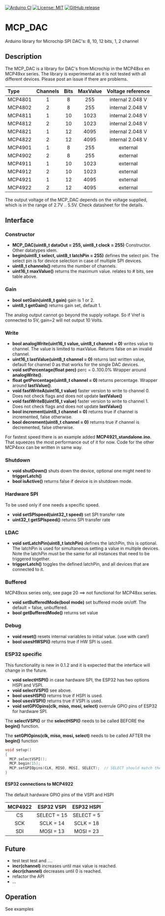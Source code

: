 
[![Arduino CI](https://github.com/RobTillaart/MCP_DAC/workflows/Arduino%20CI/badge.svg)](https://github.com/marketplace/actions/arduino_ci)
[![License: MIT](https://img.shields.io/badge/license-MIT-green.svg)](https://github.com/RobTillaart/MCP_DAC/blob/master/LICENSE)
[![GitHub release](https://img.shields.io/github/release/RobTillaart/MCP_DAC.svg?maxAge=3600)](https://github.com/RobTillaart/MCP_DAC/releases)


# MCP_DAC

Arduino library for Microchip SPI DAC's:  8, 10, 12 bits, 1, 2 channel


## Description

The MCP_DAC is a library for DAC's from Microchip in the MCP48xx en MCP49xx series.
The library is experimental as it is not tested with all different devices.
Please post an issue if there are problems.


|  Type   | Channels | Bits | MaxValue | Voltage reference |
|:--------|:--------:|:----:|:--------:|:-----------------:|
| MCP4801 |  1       |  8   |   255    | internal 2.048 V  |
| MCP4802 |  2       |  8   |   255    | internal 2.048 V  |
| MCP4811 |  1       |  10  |   1023   | internal 2.048 V  |
| MCP4812 |  2       |  10  |   1023   | internal 2.048 V  |
| MCP4821 |  1       |  12  |   4095   | internal 2.048 V  |
| MCP4822 |  2       |  12  |   4095   | internal 2.048 V  |
| MCP4901 |  1       |  8   |   255    | external          |
| MCP4902 |  2       |  8   |   255    | external          |
| MCP4911 |  1       |  10  |   1023   | external          |
| MCP4912 |  2       |  10  |   1023   | external          |
| MCP4921 |  1       |  12  |   4095   | external          |
| MCP4922 |  2       |  12  |   4095   | external          |


The output voltage of the MCP_DAC depends on the voltage supplied, 
which is in the range of 2.7V .. 5.5V. Check datasheet for the details.


## Interface


### Constructor

- **MCP_DAC(uint8_t dataOut = 255, uint8_t clock = 255)** Constructor. 
  Other datatypes idem.
- **begin(uint8_t select, uint8_t latchPin = 255)** defines the select pin. The select pin is for device selection in case of multiple SPI devices. 
- **uint8_t channels()** returns the number of channels.
- **uint16_t maxValue()** returns the maximum value. relates to # bits, see table above.


### Gain

- **bool setGain(uint8_t gain)** gain is 1 or 2.
- **uint8_t getGain()** returns gain set, default 1.

The analog output cannot go beyond the supply voltage. 
So if Vref is connected to 5V, gain=2 will not output 10 Volts.


### Write

- **bool analogWrite(uint16_t value, uint8_t channel = 0)** writes value to channel. The value is limited to maxValue. Returns false on an invalid channel.
- **uint16_t lastValue(uint8_t channel = 0)** returns last written value, default for channel 0 as that works for the single DAC devices.
- **void setPercentage(float perc)** perc = 0..100.0%  Wrapper around **analogWrite()**.
- **float getPercentage(uint8_t channel = 0)** returns percentage. Wrapper around **lastValue()**.
- **void fastWriteA(uint16_t value)** faster version to write to channel 0. Does not check flags and does not update **lastValue()**
- **void fastWriteB(uint16_t value)** faster version to write to channel 1. Does not check flags and does not update **lastValue()**
- **bool increment(uint8_t channel = 0)** returns true if channel is incremented, false otherwise.
- **bool decrement(uint8_t channel = 0)** returns true if channel is decremented, false otherwise.

For fastest speed there is an example added **MCP4921_standalone.ino**. 
That squeezes the most performance out of it for now.
Code for the other MCP4xxx can be written in same way.


### Shutdown

- **void shutDown()** shuts down the device, optional one might need to **triggerLatch()**
- **bool isActive()** returns false if device is in shutdown mode.


### Hardware SPI

To be used only if one needs a specific speed.

- **void setSPIspeed(uint32_t speed)** set SPI transfer rate
- **uint32_t getSPIspeed()** returns SPI transfer rate


### LDAC

- **void setLatchPin(uint8_t latchPin)** defines the latchPin, this is optional. The latchPin is used for simultaneous setting a value in multiple devices. Note the latchPin must be the same for all instances that need to be triggered together.
- **triggerLatch()** toggles the defined latchPin, and all devices that are connected to it.


### Buffered 

MCP49xxx series only, see page 20 ==> not functional for MCP48xx series.

- **void setBufferedMode(bool mode)** set buffered mode on/off. The default = false, unbuffered.
- **bool getBufferedMode()** returns set value


### Debug

- **void reset()** resets internal variables to initial value. (use with care!)
- **bool usesHWSPI()** returns true if HW SPI is used.


### ESP32 specific

This functionality is new in 0.1.2 and it is expected that the interface will change
in the future. 

- **void selectHSPI()** in case hardware SPI, the ESP32 has two options HSPI and VSPI.
- **void selectVSPI()** see above.
- **bool usesHSPI()** returns true if HSPI is used.
- **bool usesVSPI()** returns true if VSPI is used.
- **void setGPIOpins(clk, miso, mosi, select)** overrule GPIO pins of ESP32 for hardware SPI.

The **selectVSPI()** or the **selectHSPI()** needs to be called 
BEFORE the **begin()** function.

The **setGPIOpins(clk, miso, mosi, select)** needs to be called 
AFTER the **begin()** function

```cpp
void setup()
{
  MCP.selectVSPI();
  MCP.begin(15);
  MCP.setGPIOpins(CLK, MISO, MOSI, SELECT);  // SELECT should match the param of begin()
}
```

#### ESP32 connections to MCP4922

The default hardware GPIO pins of the VSPI and HSPI 

| MCP4922  | ESP32  VSPI   | ESP32  HSPI   |
|:--------:|:-------------:|:-------------:|
|  CS      |  SELECT = 15  |  SELECT = 5   |
|  SCK     |  SCLK   = 14  |  SCLK   = 18  |
|  SDI     |  MOSI   = 13  |  MOSI   = 23  |


## Future

- test test test and ....
- **incr(channel)** increases until max value is reached. 
- **decr(channel)** decreases until 0 is reached. 
- refactor the API 
- ...


## Operation

See examples
